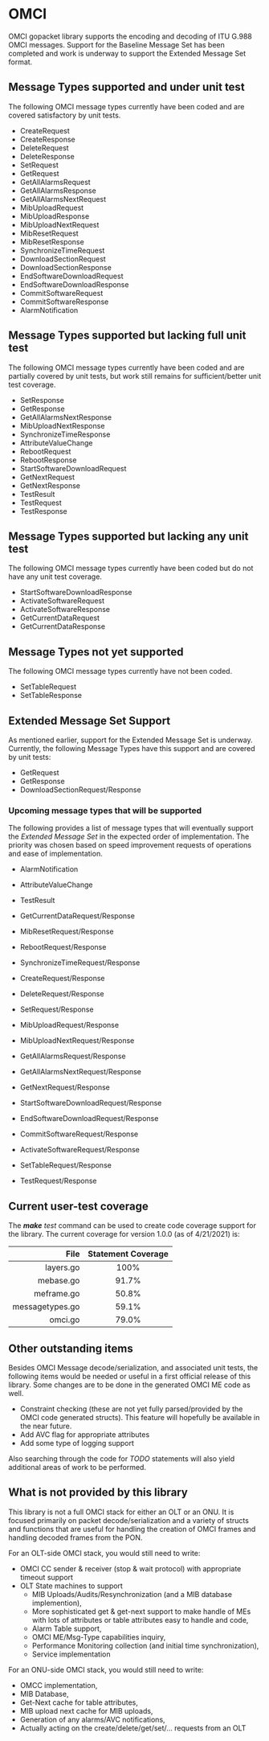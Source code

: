 # OMCI

OMCI gopacket library supports the encoding and decoding of ITU G.988 OMCI
messages.  Support for the Baseline Message Set has been completed and work
is underway to support the Extended Message Set format.

## Message Types supported and under unit test
The following OMCI message types currently have been coded and are covered
satisfactory by unit tests.

 - CreateRequest
 - CreateResponse
 - DeleteRequest
 - DeleteResponse
 - SetRequest
 - GetRequest
 - GetAllAlarmsRequest
 - GetAllAlarmsResponse
 - GetAllAlarmsNextRequest
 - MibUploadRequest
 - MibUploadResponse
 - MibUploadNextRequest
 - MibResetRequest
 - MibResetResponse
 - SynchronizeTimeRequest
 - DownloadSectionRequest
 - DownloadSectionResponse
 - EndSoftwareDownloadRequest
 - EndSoftwareDownloadResponse
 - CommitSoftwareRequest
 - CommitSoftwareResponse
 - AlarmNotification

## Message Types supported but lacking full unit test
The following OMCI message types currently have been coded and are partially covered
by unit tests, but work still remains for sufficient/better unit test coverage.

 - SetResponse
 - GetResponse
 - GetAllAlarmsNextResponse
 - MibUploadNextResponse
 - SynchronizeTimeResponse
 - AttributeValueChange
 - RebootRequest
 - RebootResponse
 - StartSoftwareDownloadRequest
 - GetNextRequest
 - GetNextResponse
 - TestResult
 - TestRequest
 - TestResponse

## Message Types supported but lacking any unit test
The following OMCI message types currently have been coded but do not
have any unit test coverage.

 - StartSoftwareDownloadResponse
 - ActivateSoftwareRequest
 - ActivateSoftwareResponse
 - GetCurrentDataRequest
 - GetCurrentDataResponse
 
## Message Types not yet supported

The following OMCI message types currently have not been coded.

 - SetTableRequest
 - SetTableResponse

## Extended Message Set Support

As mentioned earlier, support for the Extended Message Set is underway.  Currently,
the following Message Types have this support and are covered by unit tests:

 - GetRequest
 - GetResponse
 - DownloadSectionRequest/Response

### Upcoming message types that will be supported

The following provides a list of message types that will eventually support the _Extended Message Set_
in the expected order of implementation.  The priority was chosen based on speed improvement requests
of operations and ease of implementation.

 - AlarmNotification
 - AttributeValueChange
 - TestResult

 - GetCurrentDataRequest/Response
 - MibResetRequest/Response
 - RebootRequest/Response
 - SynchronizeTimeRequest/Response
 - CreateRequest/Response
 - DeleteRequest/Response
 - SetRequest/Response
  
 - MibUploadRequest/Response
 - MibUploadNextRequest/Response
 - GetAllAlarmsRequest/Response
 - GetAllAlarmsNextRequest/Response
 - GetNextRequest/Response
  
 - StartSoftwareDownloadRequest/Response
 - EndSoftwareDownloadRequest/Response
 - CommitSoftwareRequest/Response
 - ActivateSoftwareRequest/Response
  
 - SetTableRequest/Response
 - TestRequest/Response

## Current user-test coverage

The _**make** test_ command can be used to create code coverage support for the
library.  The current coverage for version 1.0.0 (as of 4/21/2021) is:

| File            | Statement Coverage |
| --------------: | :---: |
| layers.go       | 100%  |
| mebase.go       | 91.7% |
| meframe.go      | 50.8% |
| messagetypes.go | 59.1% |
| omci.go         | 79.0% |

## Other outstanding items

Besides OMCI Message decode/serialization, and associated unit tests, the following items
would be needed or useful in a first official release of this library. Some changes are
to be done in the generated OMCI ME code as well.

 - Constraint checking (these are not yet fully parsed/provided by the OMCI code generated
   structs). This feature will hopefully be available in the near future.
 - Add AVC flag for appropriate attributes
 - Add some type of logging support
 
Also searching through the code for _TODO_ statements will also yield additional areas of
work to be performed.

## What is not provided by this library

This library is not a full OMCI stack for either an OLT or an ONU. It is focused primarily on
packet decode/serialization and a variety of structs and functions that are useful for handling
the creation of OMCI frames and handling decoded frames from the PON.

For an OLT-side OMCI stack, you would still need to write:
 - OMCI CC sender & receiver (stop & wait protocol) with appropriate timeout support
 - OLT State machines to support 
   - MIB Uploads/Audits/Resynchronization (and a MIB database implemention),
   - More sophisticated get & get-next support to make handle of MEs with
     lots of attributes or table attributes easy to handle and code,
   - Alarm Table support,
   - OMCI ME/Msg-Type capabilities inquiry,
   - Performance Monitoring collection (and initial time synchronization), 
   - Service implementation

For an ONU-side OMCI stack, you would still need to write:
   - OMCC implementation,
   - MIB Database,
   - Get-Next cache for table attributes,
   - MIB upload next cache for MIB uploads,
   - Generation of any alarms/AVC notifications,
   - Actually acting on the create/delete/get/set/... requests from an OLT

